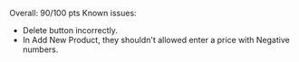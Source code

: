 Overall: 90/100 pts
Known issues:
+ Delete button incorrectly.
+ In Add New Product, they shouldn't allowed enter a price with Negative numbers.
